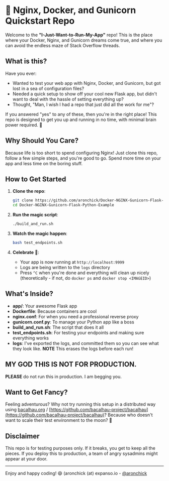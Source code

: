 # 🚀 Nginx, Docker, and Gunicorn Quickstart Repo

Welcome to the **"I-Just-Want-to-Run-My-App"** repo! This is the place where your Docker, Nginx, and Gunicorn dreams come true, and where you can avoid the endless maze of Stack Overflow threads.

## What is this?

Have you ever:

- Wanted to test your web app with Nginx, Docker, and Gunicorn, but got lost in a sea of configuration files?
- Needed a quick setup to show off your cool new Flask app, but didn't want to deal with the hassle of setting everything up?
- Thought, "Man, I wish I had a repo that just did all the work for me"?

If you answered "yes" to any of these, then you're in the right place! This repo is designed to get you up and running in no time, with minimal brain power required. 🎉

## Why Should You Care?

Because life is too short to spend configuring Nginx! Just clone this repo, follow a few simple steps, and you're good to go. Spend more time on your app and less time on the boring stuff.

## How to Get Started

1. **Clone the repo**:
    ```sh
    git clone https://github.com/aronchick/Docker-NGINX-Gunicorn-Flask-Python-Example.git
    cd Docker-NGINX-Gunicorn-Flask-Python-Example
    ```

2. **Run the magic script**:
    ```sh
    ./build_and_run.sh
    ```

3. **Watch the magic happen**:
    ```sh
    bash test_endpoints.sh
    ```

4. **Celebrate** 🎉:
    - Your app is now running at `http://localhost:9999`
    - Logs are being written to the `logs` directory
    - Press `^C` when you're done and everything will clean up nicely (theoretically - if not, do `docker ps` and `docker stop <IMAGEID>`)

## What's Inside?

- **app/**: Your awesome Flask app
- **Dockerfile**: Because containers are cool
- **nginx.conf**: For when you need a professional reverse proxy
- **gunicorn.conf.py**: To manage your Python app like a boss
- **build_and_run.sh**: The script that does it all
- **test_endpoints.sh**: For testing your endpoints and making sure everything works
- **logs**: I've exported the logs, and committed them so you can see what they look like. **NOTE** This erases the logs before each run!

## MY GOD THIS IS NOT FOR PRODUCTION.

**PLEASE** do not run this in production. I am begging you.

## Want to Get Fancy?

Feeling adventurous? Why not try running this setup in a distributed way using [bacalhau.org](https://bacalhau.org) / [https://github.com/bacalhau-project/bacalhau](https://github.com/bacalhau-project/bacalhau)?  Because who doesn't want to scale their test environment to the moon? 🌝

## Disclaimer

This repo is for testing purposes only. If it breaks, you get to keep all the pieces. If you deploy this to production, a team of angry sysadmins might appear at your door.

---

Enjoy and happy coding! 😄 (aronchick (at) expanso.io - [@aronchick](https://twitter.com/aronchick)
